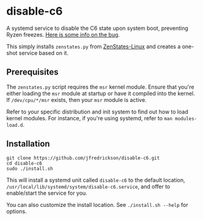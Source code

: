 # disable-c6

A systemd service to disable the C6 state upon system boot, preventing Ryzen freezes. [Here is some info on the bug](https://bugzilla.kernel.org/show_bug.cgi?id=196683).

This simply installs `zenstates.py` from [ZenStates-Linux](https://github.com/r4m0n/ZenStates-Linux) and creates a one-shot service based on it.

## Prerequisites

The `zenstates.py` script requires the `msr` kernel module. Ensure that you're either loading the `msr` module at startup or have it compiled into the kernel. If `/dev/cpu/*/msr` exists, then your `msr` module is active.

Refer to your specific distribution and init system to find out how to load kernel modules. For instance, if you're using systemd, refer to `man modules-load.d`.

## Installation

```
git clone https://github.com/jfredrickson/disable-c6.git
cd disable-c6
sudo ./install.sh
```

This will install a systemd unit called `disable-c6` to the default location, `/usr/local/lib/systemd/system/disable-c6.service`, and offer to enable/start the service for you.

You can also customize the install location. See `./install.sh --help` for options.
